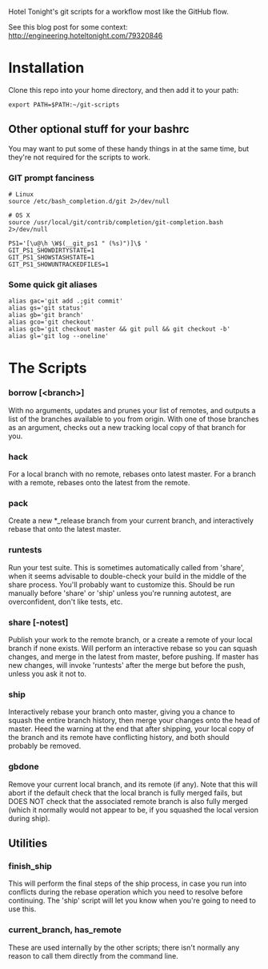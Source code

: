 Hotel Tonight's git scripts for a workflow most like the GitHub flow.

See this blog post for some context: http://engineering.hoteltonight.com/79320846

# Installation

Clone this repo into your home directory, and then add it to your path:

    export PATH=$PATH:~/git-scripts

## Other optional stuff for your bashrc

You may want to put some of these handy things in at the same time, but they're not required for the scripts to work.

### GIT prompt fanciness

    # Linux
    source /etc/bash_completion.d/git 2>/dev/null

    # OS X
    source /usr/local/git/contrib/completion/git-completion.bash 2>/dev/null

    PS1='[\u@\h \W$(__git_ps1 " (%s)")]\$ '
    GIT_PS1_SHOWDIRTYSTATE=1
    GIT_PS1_SHOWSTASHSTATE=1
    GIT_PS1_SHOWUNTRACKEDFILES=1

### Some quick git aliases

    alias gac='git add .;git commit'
    alias gs='git status'
    alias gb='git branch'
    alias gco='git checkout'
    alias gcb='git checkout master && git pull && git checkout -b'
    alias gl='git log --oneline'

# The Scripts

### borrow [&lt;branch&gt;]

With no arguments, updates and prunes your list of remotes, and outputs a list of the branches available to you from origin. With one of those branches as an argument, checks out a new tracking local copy of that branch for you.

### hack

For a local branch with no remote, rebases onto latest master. For a branch with a remote, rebases onto the latest from the remote.

### pack

Create a new *_release branch from your current branch, and interactively rebase that onto the latest master.

### runtests

Run your test suite. This is sometimes automatically called from 'share', when it seems advisable to double-check your build in the middle of the share process. You'll probably want to customize this. Should be run manually before 'share' or 'ship' unless you're running autotest, are overconfident, don't like tests, etc.

### share [-notest]

Publish your work to the remote branch, or a create a remote of your local branch if none exists. Will perform an interactive rebase so you can squash changes, and merge in the latest from master, before pushing. If master has new changes, will invoke 'runtests' after the merge but before the push, unless you ask it not to.

### ship

Interactively rebase your branch onto master, giving you a chance to squash the entire branch history, then merge your changes onto the head of master. Heed the warning at the end that after shipping, your local copy of the branch and its remote have conflicting history, and both should probably be removed.

### gbdone

Remove your current local branch, and its remote (if any). Note that this will abort if the default check that the local branch is fully merged fails, but DOES NOT check that the associated remote branch is also fully merged (which it normally would not appear to be, if you squashed the local version during ship).

## Utilities

### finish_ship

This will perform the final steps of the ship process, in case you run into conflicts during the rebase operation which you need to resolve before continuing. The 'ship' script will let you know when you're going to need to use this.

### current_branch, has_remote

These are used internally by the other scripts; there isn't normally any reason to call them directly from the command line.

